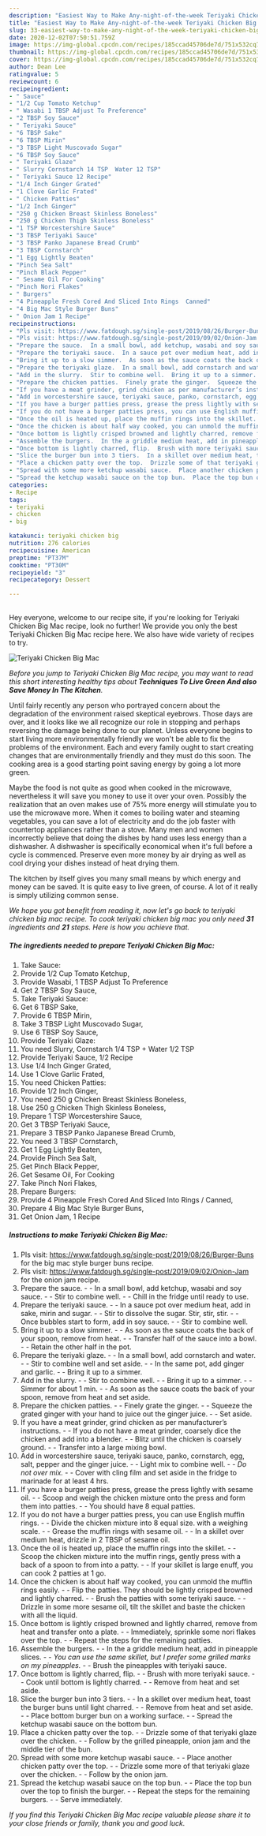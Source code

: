 ```yaml
---
description: "Easiest Way to Make Any-night-of-the-week Teriyaki Chicken Big Mac"
title: "Easiest Way to Make Any-night-of-the-week Teriyaki Chicken Big Mac"
slug: 33-easiest-way-to-make-any-night-of-the-week-teriyaki-chicken-big-mac
date: 2020-12-02T07:50:51.759Z
image: https://img-global.cpcdn.com/recipes/185ccad45706de7d/751x532cq70/teriyaki-chicken-big-mac-recipe-main-photo.jpg
thumbnail: https://img-global.cpcdn.com/recipes/185ccad45706de7d/751x532cq70/teriyaki-chicken-big-mac-recipe-main-photo.jpg
cover: https://img-global.cpcdn.com/recipes/185ccad45706de7d/751x532cq70/teriyaki-chicken-big-mac-recipe-main-photo.jpg
author: Dean Lee
ratingvalue: 5
reviewcount: 6
recipeingredient:
- " Sauce"
- "1/2 Cup Tomato Ketchup"
- " Wasabi 1 TBSP Adjust To Preference"
- "2 TBSP Soy Sauce"
- " Teriyaki Sauce"
- "6 TBSP Sake"
- "6 TBSP Mirin"
- "3 TBSP Light Muscovado Sugar"
- "6 TBSP Soy Sauce"
- " Teriyaki Glaze"
- " Slurry Cornstarch 14 TSP  Water 12 TSP"
- " Teriyaki Sauce 12 Recipe"
- "1/4 Inch Ginger Grated"
- "1 Clove Garlic Frated"
- " Chicken Patties"
- "1/2 Inch Ginger"
- "250 g Chicken Breast Skinless Boneless"
- "250 g Chicken Thigh Skinless Boneless"
- "1 TSP Worcestershire Sauce"
- "3 TBSP Teriyaki Sauce"
- "3 TBSP Panko Japanese Bread Crumb"
- "3 TBSP Cornstarch"
- "1 Egg Lightly Beaten"
- "Pinch Sea Salt"
- "Pinch Black Pepper"
- " Sesame Oil For Cooking"
- "Pinch Nori Flakes"
- " Burgers"
- "4 Pineapple Fresh Cored And Sliced Into Rings  Canned"
- "4 Big Mac Style Burger Buns"
- " Onion Jam 1 Recipe"
recipeinstructions:
- "Pls visit: https://www.fatdough.sg/single-post/2019/08/26/Burger-Buns for the big mac style burger buns recipe."
- "Pls visit: https://www.fatdough.sg/single-post/2019/09/02/Onion-Jam for the onion jam recipe."
- "Prepare the sauce.  In a small bowl, add ketchup, wasabi and soy sauce.  Stir to combine well.  Chill in the fridge until ready to use."
- "Prepare the teriyaki sauce.  In a sauce pot over medium heat, add in sake, mirin and sugar.  Stir to dissolve the sugar. Stir, stir, stir.  Once bubbles start to form, add in soy sauce.  Stir to combine well."
- "Bring it up to a slow simmer.  As soon as the sauce coats the back of your spoon, remove from heat.  Transfer half of the sauce into a bowl.  Retain the other half in the pot."
- "Prepare the teriyaki glaze.  In a small bowl, add cornstarch and water.  Stir to combine well and set aside.  In the same pot, add ginger and garlic.  Bring it up to a simmer."
- "Add in the slurry.  Stir to combine well.  Bring it up to a simmer.  Simmer for about 1 min.  As soon as the sauce coats the back of your spoon, remove from heat and set aside."
- "Prepare the chicken patties.  Finely grate the ginger.  Squeeze the grated ginger with your hand to juice out the ginger juice.  Set aside."
- "If you have a meat grinder, grind chicken as per manufacturer’s instructions.  If you do not have a meat grinder, coarsely dice the chicken and add into a blender.  Blitz until the chicken is coarsely ground.  Transfer into a large mixing bowl."
- "Add in worcestershire sauce, teriyaki sauce, panko, cornstarch, egg, salt, pepper and the ginger juice.  Light mix to combine well.  *Do not over mix.*  Cover with cling film and set aside in the fridge to marinade for at least 4 hrs."
- "If you have a burger patties press, grease the press lightly with sesame oil.  Scoop and weigh the chicken mixture onto the press and form them into patties.  You should have 8 equal patties."
- "If you do not have a burger patties press, you can use English muffin rings.  Divide the chicken mixture into 8 equal size. with a weighing scale.  Grease the muffin rings with sesame oil.  In a skillet over medium heat, drizzle in 2 TBSP of sesame oil."
- "Once the oil is heated up, place the muffin rings into the skillet.  Scoop the chicken mixture into the muffin rings, gently press with a back of a spoon to from into a patty.  If your skillet is large enuff, you can cook 2 patties at 1 go."
- "Once the chicken is about half way cooked, you can unmold the muffin rings easily.  Flip the patties. They should be lightly crisped browned and lightly charred.  Brush the patties with some teriyaki sauce.  Drizzle in some more sesame oil, tilt the skillet and baste the chicken with all the liquid."
- "Once bottom is lightly crisped browned and lightly charred, remove from heat and transfer onto a plate.  Immediately, sprinkle some nori flakes over the top.  Repeat the steps for the remaining patties."
- "Assemble the burgers.  In the a griddle medium heat, add in pineapple slices.  *You can use the same skillet, but I prefer some grilled marks on my pineapples.*  Brush the pineapples with teriyaki sauce."
- "Once bottom is lightly charred, flip.  Brush with more teriyaki sauce.  Cook until bottom is lightly charred.  Remove from heat and set aside."
- "Slice the burger bun into 3 tiers.  In a skillet over medium heat, toast the burger buns until light charred.  Remove from heat and set aside.  Place bottom burger bun on a working surface.  Spread the ketchup wasabi sauce on the bottom bun."
- "Place a chicken patty over the top.  Drizzle some of that teriyaki glaze over the chicken.  Follow by the grilled pineapple, onion jam and the middle tier of the bun."
- "Spread with some more ketchup wasabi sauce.  Place another chicken patty over the top.  Drizzle some more of that teriyaki glaze over the chicken.  Follow by the onion jam."
- "Spread the ketchup wasabi sauce on the top bun.  Place the top bun over the top to finish the burger.  Repeat the steps for the remaining burgers.  Serve immediately."
categories:
- Recipe
tags:
- teriyaki
- chicken
- big

katakunci: teriyaki chicken big 
nutrition: 276 calories
recipecuisine: American
preptime: "PT37M"
cooktime: "PT30M"
recipeyield: "3"
recipecategory: Dessert

---
```

<br>
Hey everyone, welcome to our recipe site, if you're looking for Teriyaki Chicken Big Mac recipe, look no further! We provide you only the best Teriyaki Chicken Big Mac recipe here. We also have wide variety of recipes to try.
<br>


![Teriyaki Chicken Big Mac](https://img-global.cpcdn.com/recipes/185ccad45706de7d/751x532cq70/teriyaki-chicken-big-mac-recipe-main-photo.jpg)

<i>Before you jump to Teriyaki Chicken Big Mac recipe, you may want to read this short interesting healthy tips about 
<strong>Techniques To Live Green And also Save Money In The Kitchen</strong>.</i>
</br>

Until fairly recently any person who portrayed concern about the degradation of the environment raised skeptical eyebrows. Those days are over, and it looks like we all recognize our role in stopping and perhaps reversing the damage being done to our planet. Unless everyone begins to start living more environmentally friendly we won't be able to fix the problems of the environment. Each and every family ought to start creating changes that are environmentally friendly and they must do this soon. The cooking area is a good starting point saving energy by going a lot more green.

Maybe the food is not quite as good when cooked in the microwave, nevertheless it will save you money to use it over your oven. Possibly the realization that an oven makes use of 75% more energy will stimulate you to use the microwave more. When it comes to boiling water and steaming vegetables, you can save a lot of electricity and do the job faster with countertop appliances rather than a stove. Many men and women incorrectly believe that doing the dishes by hand uses less energy than a dishwasher. A dishwasher is specifically economical when it's full before a cycle is commenced. Preserve even more money by air drying as well as cool drying your dishes instead of heat drying them.

The kitchen by itself gives you many small means by which energy and money can be saved. It is quite easy to live green, of course. A lot of it really is simply utilizing common sense.


<i>We hope you got benefit from reading it, now let's go back to teriyaki chicken big mac recipe. To cook teriyaki chicken big mac you only need <strong>31</strong> ingredients and <strong>21</strong> steps. Here is how you achieve that.
</i>

##### The ingredients needed to prepare Teriyaki Chicken Big Mac:

1. Take  Sauce:
1. Provide 1/2 Cup Tomato Ketchup,
1. Provide  Wasabi, 1 TBSP Adjust To Preference
1. Get 2 TBSP Soy Sauce,
1. Take  Teriyaki Sauce:
1. Get 6 TBSP Sake,
1. Provide 6 TBSP Mirin,
1. Take 3 TBSP Light Muscovado Sugar,
1. Use 6 TBSP Soy Sauce,
1. Provide  Teriyaki Glaze:
1. You need  Slurry, Cornstarch 1/4 TSP + Water 1/2 TSP
1. Provide  Teriyaki Sauce, 1/2 Recipe
1. Use 1/4 Inch Ginger Grated,
1. Use 1 Clove Garlic Frated,
1. You need  Chicken Patties:
1. Provide 1/2 Inch Ginger,
1. You need 250 g Chicken Breast Skinless Boneless,
1. Use 250 g Chicken Thigh Skinless Boneless,
1. Prepare 1 TSP Worcestershire Sauce,
1. Get 3 TBSP Teriyaki Sauce,
1. Prepare 3 TBSP Panko Japanese Bread Crumb,
1. You need 3 TBSP Cornstarch,
1. Get 1 Egg Lightly Beaten,
1. Provide Pinch Sea Salt,
1. Get Pinch Black Pepper,
1. Get  Sesame Oil, For Cooking
1. Take Pinch Nori Flakes,
1. Prepare  Burgers:
1. Provide 4 Pineapple Fresh Cored And Sliced Into Rings / Canned,
1. Prepare 4 Big Mac Style Burger Buns,
1. Get  Onion Jam, 1 Recipe


##### Instructions to make Teriyaki Chicken Big Mac:

1. Pls visit: https://www.fatdough.sg/single-post/2019/08/26/Burger-Buns for the big mac style burger buns recipe.
1. Pls visit: https://www.fatdough.sg/single-post/2019/09/02/Onion-Jam for the onion jam recipe.
1. Prepare the sauce. -  - In a small bowl, add ketchup, wasabi and soy sauce. -  - Stir to combine well. -  - Chill in the fridge until ready to use.
1. Prepare the teriyaki sauce. -  - In a sauce pot over medium heat, add in sake, mirin and sugar. -  - Stir to dissolve the sugar. Stir, stir, stir. -  - Once bubbles start to form, add in soy sauce. -  - Stir to combine well.
1. Bring it up to a slow simmer. -  - As soon as the sauce coats the back of your spoon, remove from heat. -  - Transfer half of the sauce into a bowl. -  - Retain the other half in the pot.
1. Prepare the teriyaki glaze. -  - In a small bowl, add cornstarch and water. -  - Stir to combine well and set aside. -  - In the same pot, add ginger and garlic. -  - Bring it up to a simmer.
1. Add in the slurry. -  - Stir to combine well. -  - Bring it up to a simmer. -  - Simmer for about 1 min. -  - As soon as the sauce coats the back of your spoon, remove from heat and set aside.
1. Prepare the chicken patties. -  - Finely grate the ginger. -  - Squeeze the grated ginger with your hand to juice out the ginger juice. -  - Set aside.
1. If you have a meat grinder, grind chicken as per manufacturer’s instructions. -  - If you do not have a meat grinder, coarsely dice the chicken and add into a blender. -  - Blitz until the chicken is coarsely ground. -  - Transfer into a large mixing bowl.
1. Add in worcestershire sauce, teriyaki sauce, panko, cornstarch, egg, salt, pepper and the ginger juice. -  - Light mix to combine well. -  - *Do not over mix.* -  - Cover with cling film and set aside in the fridge to marinade for at least 4 hrs.
1. If you have a burger patties press, grease the press lightly with sesame oil. -  - Scoop and weigh the chicken mixture onto the press and form them into patties. -  - You should have 8 equal patties.
1. If you do not have a burger patties press, you can use English muffin rings. -  - Divide the chicken mixture into 8 equal size. with a weighing scale. -  - Grease the muffin rings with sesame oil. -  - In a skillet over medium heat, drizzle in 2 TBSP of sesame oil.
1. Once the oil is heated up, place the muffin rings into the skillet. -  - Scoop the chicken mixture into the muffin rings, gently press with a back of a spoon to from into a patty. -  - If your skillet is large enuff, you can cook 2 patties at 1 go.
1. Once the chicken is about half way cooked, you can unmold the muffin rings easily. -  - Flip the patties. They should be lightly crisped browned and lightly charred. -  - Brush the patties with some teriyaki sauce. -  - Drizzle in some more sesame oil, tilt the skillet and baste the chicken with all the liquid.
1. Once bottom is lightly crisped browned and lightly charred, remove from heat and transfer onto a plate. -  - Immediately, sprinkle some nori flakes over the top. -  - Repeat the steps for the remaining patties.
1. Assemble the burgers. -  - In the a griddle medium heat, add in pineapple slices. -  - *You can use the same skillet, but I prefer some grilled marks on my pineapples.* -  - Brush the pineapples with teriyaki sauce.
1. Once bottom is lightly charred, flip. -  - Brush with more teriyaki sauce. -  - Cook until bottom is lightly charred. -  - Remove from heat and set aside.
1. Slice the burger bun into 3 tiers. -  - In a skillet over medium heat, toast the burger buns until light charred. -  - Remove from heat and set aside. -  - Place bottom burger bun on a working surface. -  - Spread the ketchup wasabi sauce on the bottom bun.
1. Place a chicken patty over the top. -  - Drizzle some of that teriyaki glaze over the chicken. -  - Follow by the grilled pineapple, onion jam and the middle tier of the bun.
1. Spread with some more ketchup wasabi sauce. -  - Place another chicken patty over the top. -  - Drizzle some more of that teriyaki glaze over the chicken. -  - Follow by the onion jam.
1. Spread the ketchup wasabi sauce on the top bun. -  - Place the top bun over the top to finish the burger. -  - Repeat the steps for the remaining burgers. -  - Serve immediately.


<i>If you find this Teriyaki Chicken Big Mac recipe valuable please share it to your close friends or family, thank you and good luck.</i>
